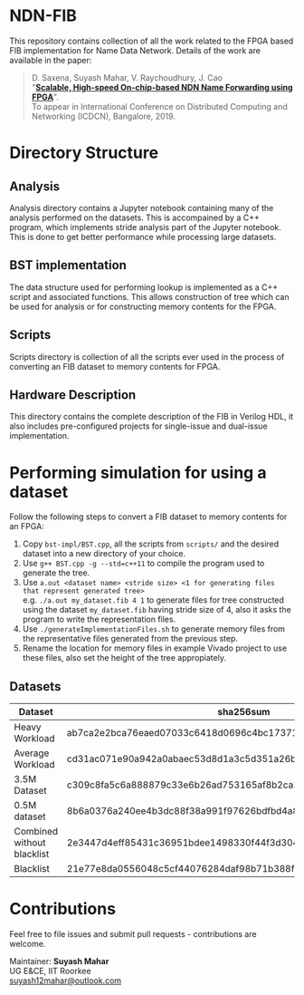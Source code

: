 # NDN-FIB
This repository contains collection of all the work related to the FPGA based FIB implementation for Name Data Network. Details of the work are available in the paper:
>D. Saxena, Suyash Mahar, V. Raychoudhury, J. Cao  
>"[**Scalable, High-speed On-chip-based NDN Name Forwarding using FPGA**](https://doi.org/10.1145/3288599.3288613)".  
>To appear in International Conference on Distributed Computing and Networking (ICDCN), Bangalore, 2019.


# Directory Structure

## Analysis
Analysis directory contains a Jupyter notebook containing many of the analysis performed on the datasets. This is accompained by a C++ program, which implements stride analysis part of the Jupyter notebook. This is done to get better performance while processing large datasets.

## BST implementation
The data structure used for performing lookup is implemented as a C++ script and associated functions. This allows construction of tree which can be used for analysis or for constructing memory contents for the FPGA.

## Scripts
Scripts directory is collection of all the scripts ever used in the process of converting an FIB dataset to memory contents for FPGA.

## Hardware Description
This directory contains the complete description of the FIB in Verilog HDL, it also includes pre-configured projects for single-issue and dual-issue implementation.

# Performing simulation for using a dataset
Follow the following steps to convert a FIB dataset to memory contents for an FPGA:
1. Copy `bst-impl/BST.cpp`, all the scripts from `scripts/` and the desired dataset into a new directory of your choice.
2. Use `g++ BST.cpp -g --std=c++11` to compile the program used to generate the tree.
3. Use `a.out <dataset name> <stride size> <1 for generating files that represent generated tree>`  
   e.g. `./a.out my_dataset.fib 4 1` to generate files for tree constructed using the dataset `my_dataset.fib` having stride size of 4, also it asks the program to write the representation files.
4. Use `./generateImplementationFiles.sh` to generate memory files from the representative files generated from the previous step.
5. Rename the location for memory files in example Vivado project to use these files, also set the height of the tree appropiately.

## Datasets
| Dataset                    | sha256sum                                                        |
|----------------------------|------------------------------------------------------------------|
| Heavy Workload             | ab7ca2e2bca76eaed07033c6418d0696c4bc173714ef0fe13f417a83934cc55a |
| Average Workload           | cd31ac071e90a942a0abaec53d8d1a3c5d351a26ba8b1ffaf951bffa70867d8a |
| 3.5M Dataset               | c309c8fa5c6a888879c33e6b26ad753165af8b2ca3e75f2ecbefc54fbda7c913 |
| 0.5M dataset               | 8b6a0376a240ee4b3dc88f38a991f97626bdfbd4a8f2c9a95d48c9d27b0cc821 |
| Combined without blacklist | 2e3447d4eff85431c36951bdee1498330f44f3d30479c428ed7aac7c476ac5fa |
| Blacklist                  | 21e77e8da0556048c5cf44076284daf98b71b388fb1615033003ffbade17ec19 |

# Contributions
Feel free to file issues and submit pull requests - contributions are welcome. 

Maintainer:
**Suyash Mahar**  
UG E&CE, IIT Roorkee  
suyash12mahar@outlook.com
